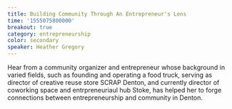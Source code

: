 ```yaml
---
title: Building Community Through An Entrepreneur's Lens
time: '1555075800000'
breakout: true
category: entrepreneurship
color: secondary
speaker: Heather Gregory
---
```

Hear from a community organizer and entrepreneur whose background in varied fields, such as founding and operating a food truck, serving as director of creative reuse store SCRAP Denton, and currently director of coworking space and entrpreneuriaul hub Stoke, has helped her to forge connections between entrepreneurship and community in Denton.
